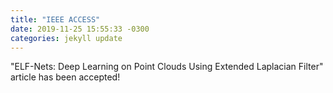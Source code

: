 ```yaml
---
title: "IEEE ACCESS"
date: 2019-11-25 15:55:33 -0300
categories: jekyll update
---
```

"ELF-Nets: Deep Learning on Point Clouds Using Extended Laplacian Filter" article has been accepted!
